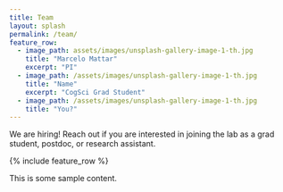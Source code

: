 ```yaml
---
title: Team
layout: splash
permalink: /team/
feature_row:
  - image_path: assets/images/unsplash-gallery-image-1-th.jpg
    title: "Marcelo Mattar"
    excerpt: "PI"
  - image_path: /assets/images/unsplash-gallery-image-1-th.jpg
    title: "Name"
    excerpt: "CogSci Grad Student"
  - image_path: /assets/images/unsplash-gallery-image-1-th.jpg
    title: "You?"
---
```


We are hiring! Reach out if you are interested in joining the lab as a grad student, postdoc, or research assistant.

<!-- feature_row:
  - image_path: https://mattarlab.github.io/minimal-mistakes/assets/images/unsplash-gallery-image-2-th.jpg
    title: "Katie Name"
    excerpt: " CogSci Graduate Student"
  - image_path: https://mattarlab.github.io/minimal-mistakes/assets/images/unsplash-gallery-image-2-th.jpg
      title: "John Name""
    excerpt: "Cogsci Grad Student"
  - image_path: https://mattarlab.github.io/minimal-mistakes/assets/images/unsplash-gallery-image-2-th.jpg
    title: "Chris Name"
    excerpt: "CS Grad Student" -->

{% include feature_row %}

This is some sample content.
